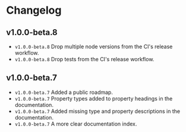# Changelog

## v1.0.0-beta.8

- `v1.0.0-beta.8` Drop multiple node versions from the CI's release workflow.
- `v1.0.0-beta.8` Drop tests from the CI's release workflow.

## v1.0.0-beta.7

- `v1.0.0-beta.7` Added a public roadmap.
- `v1.0.0-beta.7` Property types added to property headings in the documentation.
- `v1.0.0-beta.7` Added missing type and property descriptions in the documentation.
- `v1.0.0-beta.7` A more clear documentation index.
